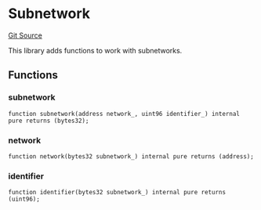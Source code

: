 # Subnetwork
[Git Source](https://github.com/symbioticfi/core/blob/0515f07ba8e6512d27a7c84c3818ae0c899b4806/src/contracts/libraries/Subnetwork.sol)

This library adds functions to work with subnetworks.


## Functions
### subnetwork


```solidity
function subnetwork(address network_, uint96 identifier_) internal pure returns (bytes32);
```

### network


```solidity
function network(bytes32 subnetwork_) internal pure returns (address);
```

### identifier


```solidity
function identifier(bytes32 subnetwork_) internal pure returns (uint96);
```

